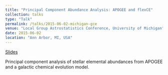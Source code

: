 ```yaml
---
title: "Principal Component Abundance Analysis: APOGEE and flexCE"
collection: talks
type: "Talk"
permalink: /talks/2015-06-02-michigan-gce
venue: "Local Group Astrostatistics Conference, University of Michigan"
date: 2015-06-02
location: "Ann Arbor, MI, USA"
---
```


[Slides](https://bretthandrews.github.io/files/talks/2015-06-02-michigan-gce.pdf)

Principal component analysis of stellar elemental abundances from APOGEE and a galactic chemical evolution model.

